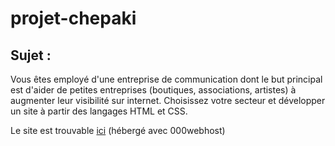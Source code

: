 # projet-chepaki

## Sujet :

Vous êtes employé d'une entreprise de communication dont le but principal est d'aider de petites entreprises (boutiques, associations, artistes) à augmenter leur visibilité sur internet. Choisissez votre secteur et développer un site à partir des langages HTML et CSS.

Le site est trouvable [ici](https://projet-chepaki.000webhostapp.com/) (hébergé avec 000webhost)

